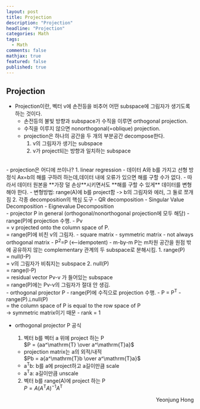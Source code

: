 ```yaml
---
layout: post
title: Projection
description: "Projection"
headline: "Projection"
categories: Math
tags: 
  - Math
comments: false
mathjax: true
featured: false
published: true
---
```


## Projection

- Projection이란, 벡터 v에 손전등을 비추어 어떤 subspace에 그림자가 생기도록 하는 것이다.
	- 손전등의 불빛 방향과 subspace가 수직을 이루면 orthogonal projection.
	- 수직을 이루지 않으면 nonorthogonal(=oblique) projection.
	- projection은 하나의 공간을 두 개의 부분공간 decompose한다. <br>
	  1) v의 그림자가 생기는 subspace <br>
	  2) v가 project되는 방향과 일치하는 subspace
<br>
- projection은 어디에 쓰이나?
	1. linear regression
		- 데이터 A와 b를 가지고 선형 방정식 Ax=b의 해를 구하려 하는데,데이터 내에 오류가 있으면 해를 구할 수가 없다. 
		- 따라서 데이터 원본을 **가장 덜 손상**시키면서도 **해를 구할 수 있게** 데이터를 변형해야 한다. 
		- 변형방법: range(A)에 b를 project함 -> b의 그림자와 에러, 그 둘로 쪼개짐
	2. 각종 decomposition의 핵심 도구
		- QR decomposition 
		- Singular Value Decomposition
		- Eignevalue Decomposition
<br>
- projector P in general (orthogonal/nonorthogonal projection에 모두 해당)
	- range(P)에 projection 수행.
	- Pv <br>
	  = v projected onto the column space of P. <br>
	  = range(P)에 비친 v의 그림자.
	- square matrix
	- symmetric matrix
	- not always orthogonal matrix
	- P<sup>2</sup>=P (<--idempotent)
	- m-by-m P는 m차원 공간을 원점 밖에 공유하지 않는 complementary 관계의 두 subspace로 분해시킴. 
		1. range(P) <br>
		   = null(I-P)<br>
		   = v의 그림자가 비춰지는 subspace
		2. null(P) <br>
		   = range(I-P)<br>
		   = residual vector Pv-v 가 들어있는 subspace<br>
		   = range(P)에는 Pv-v의 그림자가 절대 안 생김.
<br>
- orthogonal projector P
	- range(P)에 수직으로 projection 수행.
	- P = P<sup>T</sup>
	- range(P)&perp;null(P) <br>
	  = the column space of P is equal to the row space of P  <br>
	  -> symmetric matrix이기 때문
	- rank = 1

<br>

- orthogonal projector P 공식
	1. 벡터 b를 벡터 a 위에 project 하는 P<br>
	  $P = {aa^\mathrm{T} \over a^\mathrm{T}a}$ <br>
	- projection matrix는 a의 외적/내적<br>
          $Pb = a{a^\mathrm{T}b \over a^\mathrm{T}a}$
	- a<sup>T</sup>b: b를 a에 project하고 a길이만큼 scale
	- a<sup>T</sup>a: a길이만큼 unscale
	  
	2. 벡터 b를 range(A)에 project 하는 P<br>
	  $P = A(A^\mathrm{T}A)^\mathrm{-1}A^\mathrm{T}$<br>
	  
	
	
	
<p align="right"> Yeonjung Hong <p>
